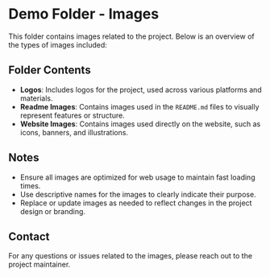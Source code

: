 # Demo Folder - Images

This folder contains images related to the project. Below is an overview of the types of images included:

## Folder Contents

- **Logos**: Includes logos for the project, used across various platforms and materials.
- **Readme Images**: Contains images used in the `README.md` files to visually represent features or structure.
- **Website Images**: Contains images used directly on the website, such as icons, banners, and illustrations.

## Notes

- Ensure all images are optimized for web usage to maintain fast loading times.
- Use descriptive names for the images to clearly indicate their purpose.
- Replace or update images as needed to reflect changes in the project design or branding.

## Contact

For any questions or issues related to the images, please reach out to the project maintainer.
